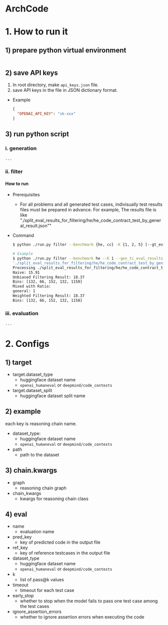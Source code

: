 # ArchCode

# 1. How to run it

## 1) prepare python virtual environment

```bash

```

## 2) save API keys

<!-- todo: make wandb account configuration -->

1. In root directory, make `api_keys.json` file.
2. save API keys in the file in JSON dictionary format.

- Example
  ```json
  {
    "OPENAI_API_KEY": "sk-xxx"
  }
  ```

## 3) run python script

### i. generation

<!-- todo: add example -->

```bash
...
```

### ii. filter

#### How to run

- Prerequisites

  - For all problems and all generated test cases, indivisually test results files must be prepared in advance. For example, The results file is like "./split_eval_results_for_filtering/he/he_code_contract_test_by_general_result.json""

- Command

  ```sh
  $ python ./run.py filter --benchmark {he, cc} -K {1, 2, 5} [--gt_eval_file_path <GT Result Path>] [--code_types ["contract", "requirement", ...]] [--gen_tc_eval_results {...}]run

  # Example
  $ python ./run.py filter --benchmark he --K 1 --gen_tc_eval_results "{'general': {'code_type': 'contract', 'weight': 1, 'results_file_path':
  './split_eval_results_for_filtering/he/he_code_contract_test_by_general_result.json'}}" run
  Processing ./split_eval_results_for_filtering/he/he_code_contract_test_by_general_result.json
  Naive: 15.91
  Unbiased Filtering Result: 18.37
  Bins: [132, 66, 152, 132, 1158]
  Mixed with Ratio:
  general: 1
  Weighted Filtering Result: 18.37
  Bins: [132, 66, 152, 132, 1158]
  ```

### iii. evaluation

```bash
...
```

# 2. Configs

## 1) target

- target.dataset_type
  - huggingface dataset name
  - `openai_humaneval` or `deepmind/code_contests`
- target.dataset_split
  - huggingface dataset split name

## 2) example

each key is reasoning chain name.

- dataset_type:
  - huggingface dataset name
  - `openai_humaneval` or `deepmind/code_contests`
- path
  - path to the dataset

## 3) chain.kwargs

- graph
  - reasoning chain graph
- chain_kwargs
  - kwargs for reasoning chain class

## 4) eval

- name
  - evaluation name
- pred_key
  - key of predicted code in the output file
- ref_key
  - key of reference testcases in the output file
- dataset_type
  - huggingface dataset name
  - `openai_humaneval` or `deepmind/code_contests`
- k
  - list of pass@k values
- timeout
  - timeout for each test case
- early_stop
  - whether to stop when the model fails to pass one test case among the test cases
- ignore_assertion_errors
  - whether to ignore assertion errors when executing the code
